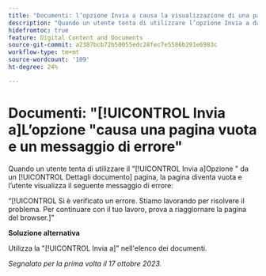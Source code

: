 ```yaml
---
title: "Documenti: l’opzione Invia a causa la visualizzazione di una pagina vuota e di un messaggio di errore"
description: "Quando un utente tenta di utilizzare l’opzione Invia a da una pagina Dettagli documento, la pagina diventa vuota e l’utente visualizza un messaggio di errore."
hidefromtoc: true
feature: Digital Content and Documents
source-git-commit: a2387bcb72b50055edc28fec7e5586b291e6983c
workflow-type: tm+mt
source-wordcount: '109'
ht-degree: 24%

---
```



# Documenti: &quot;[!UICONTROL Invia a]L’opzione &quot;causa una pagina vuota e un messaggio di errore&quot;

Quando un utente tenta di utilizzare il &quot;[!UICONTROL Invia a]Opzione &quot; da un [!UICONTROL Dettagli documento] pagina, la pagina diventa vuota e l’utente visualizza il seguente messaggio di errore:

“[!UICONTROL Si è verificato un errore. Stiamo lavorando per risolvere il problema. Per continuare con il tuo lavoro, prova a riaggiornare la pagina del browser.]”

**Soluzione alternativa**

Utilizza la &quot;[!UICONTROL Invia a]&quot; nell&#39;elenco dei documenti.

_Segnalato per la prima volta il 17 ottobre 2023._

